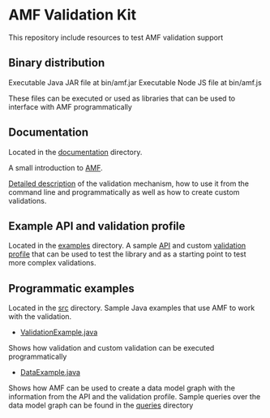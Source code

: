 # AMF Validation Kit

This repository include resources to test AMF validation support

## Binary distribution

Executable Java JAR file at bin/amf.jar
Executable Node JS file at bin/amf.js

These files can be executed or used as libraries that can be used to interface with AMF programmatically

## Documentation

Located in the [documentation](documentation) directory.

A small introduction to [AMF](documentation/amf_intro.pdf).

[Detailed description](documentation/validation.md) of the validation mechanism, how to use it from the command line and programmatically as well as how to create custom validations.

## Example API and validation profile

Located in the [examples](examples) directory.
A sample [API](examples/api.raml) and custom [validation profile](examples/profile.raml) that can be used to test the library and as a starting point to test more complex validations.

## Programmatic examples

Located in the [src](src) directory.
Sample Java examples that use AMF to work with the validation.

- [ValidationExample.java](src/com/mulesoft/amf/examples/ValidationExample.java)

Shows how validation and custom validation can be executed programmatically

- [DataExample.java](src/com/mulesoft/amf/examples/DataExample.java)

Shows how AMF can be used to create a data model graph with the information from the API and the validation profile.
Sample queries over the data model graph can be found in the [queries](queries) directory
